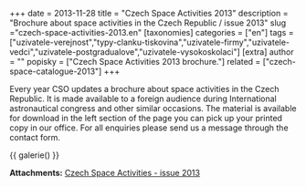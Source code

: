 +++
date = 2013-11-28
title = "Czech Space Activities 2013"
description = "Brochure about space activities in the Czech Republic / issue 2013"
slug ="czech-space-activities-2013.en"
[taxonomies]
categories = ["en"]
tags = ["uzivatele-verejnost","typy-clanku-tiskovina","uzivatele-firmy","uzivatele-vedci","uzivatele-postgradualove","uzivatele-vysokoskolaci"]
[extra]
author = ""
popisky = ["Czech Space Activities 2013 brochure."]
related = ["czech-space-catalogue-2013"]
+++

Every year CSO updates a brochure about space activities in the Czech Republic. It is made available to a foreign audience during International astronautical congress and other similar occasions. The material is available for download in the left section of the page you can pick up your printed copy in our office. For all enquiries please send us a message through the contact form.

{{ galerie() }}

**Attachments:**
[Czech Space Activities - issue 2013]

[Czech Space Activities - issue 2013]: csa_2013-web_0.pdf
